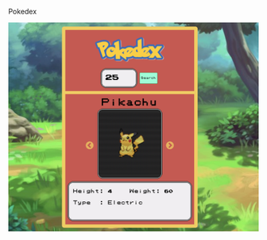 Pokedex

![Screenshot on 19th February 2020](/img/screenshot2.png?raw=true "Screenshot of the Pokedex")
